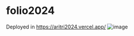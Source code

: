 # folio2024
Deployed in https://aritri2024.vercel.app/ 
![image](https://github.com/aritrichatterjee9/folio2024/assets/73156770/1a21a7f1-a346-4f68-b213-8bc818c22526)
